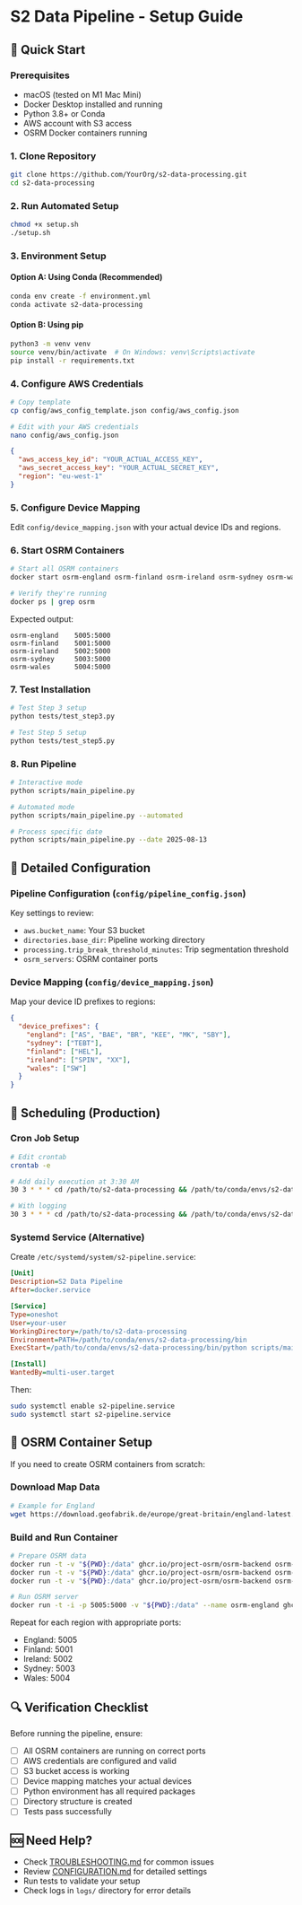 # S2 Data Pipeline - Setup Guide

## 🚀 Quick Start

### Prerequisites
- macOS (tested on M1 Mac Mini)
- Docker Desktop installed and running
- Python 3.8+ or Conda
- AWS account with S3 access
- OSRM Docker containers running

### 1. Clone Repository
```bash
git clone https://github.com/YourOrg/s2-data-processing.git
cd s2-data-processing
```

### 2. Run Automated Setup
```bash
chmod +x setup.sh
./setup.sh
```

### 3. Environment Setup

#### Option A: Using Conda (Recommended)
```bash
conda env create -f environment.yml
conda activate s2-data-processing
```

#### Option B: Using pip
```bash
python3 -m venv venv
source venv/bin/activate  # On Windows: venv\Scripts\activate
pip install -r requirements.txt
```

### 4. Configure AWS Credentials
```bash
# Copy template
cp config/aws_config_template.json config/aws_config.json

# Edit with your AWS credentials
nano config/aws_config.json
```

```json
{
  "aws_access_key_id": "YOUR_ACTUAL_ACCESS_KEY",
  "aws_secret_access_key": "YOUR_ACTUAL_SECRET_KEY",
  "region": "eu-west-1"
}
```

### 5. Configure Device Mapping
Edit `config/device_mapping.json` with your actual device IDs and regions.

### 6. Start OSRM Containers
```bash
# Start all OSRM containers
docker start osrm-england osrm-finland osrm-ireland osrm-sydney osrm-wales

# Verify they're running
docker ps | grep osrm
```

Expected output:
```
osrm-england    5005:5000
osrm-finland    5001:5000  
osrm-ireland    5002:5000
osrm-sydney     5003:5000
osrm-wales      5004:5000
```

### 7. Test Installation
```bash
# Test Step 3 setup
python tests/test_step3.py

# Test Step 5 setup  
python tests/test_step5.py
```

### 8. Run Pipeline
```bash
# Interactive mode
python scripts/main_pipeline.py

# Automated mode
python scripts/main_pipeline.py --automated

# Process specific date
python scripts/main_pipeline.py --date 2025-08-13
```

## 🔧 Detailed Configuration

### Pipeline Configuration (`config/pipeline_config.json`)
Key settings to review:
- `aws.bucket_name`: Your S3 bucket
- `directories.base_dir`: Pipeline working directory
- `processing.trip_break_threshold_minutes`: Trip segmentation threshold
- `osrm_servers`: OSRM container ports

### Device Mapping (`config/device_mapping.json`)
Map your device ID prefixes to regions:
```json
{
  "device_prefixes": {
    "england": ["AS", "BAE", "BR", "KEE", "MK", "SBY"],
    "sydney": ["TEBT"],
    "finland": ["HEL"],
    "ireland": ["SPIN", "XX"],
    "wales": ["SW"]
  }
}
```

## 📅 Scheduling (Production)

### Cron Job Setup
```bash
# Edit crontab
crontab -e

# Add daily execution at 3:30 AM
30 3 * * * cd /path/to/s2-data-processing && /path/to/conda/envs/s2-data-processing/bin/python scripts/main_pipeline.py --automated

# With logging
30 3 * * * cd /path/to/s2-data-processing && /path/to/conda/envs/s2-data-processing/bin/python scripts/main_pipeline.py --automated >> logs/cron.log 2>&1
```

### Systemd Service (Alternative)
Create `/etc/systemd/system/s2-pipeline.service`:
```ini
[Unit]
Description=S2 Data Pipeline
After=docker.service

[Service]
Type=oneshot
User=your-user
WorkingDirectory=/path/to/s2-data-processing
Environment=PATH=/path/to/conda/envs/s2-data-processing/bin
ExecStart=/path/to/conda/envs/s2-data-processing/bin/python scripts/main_pipeline.py --automated

[Install]
WantedBy=multi-user.target
```

Then:
```bash
sudo systemctl enable s2-pipeline.service
sudo systemctl start s2-pipeline.service
```

## 🐳 OSRM Container Setup

If you need to create OSRM containers from scratch:

### Download Map Data
```bash
# Example for England
wget https://download.geofabrik.de/europe/great-britain/england-latest.osm.pbf
```

### Build and Run Container
```bash
# Prepare OSRM data
docker run -t -v "${PWD}:/data" ghcr.io/project-osrm/osrm-backend osrm-extract -p /opt/bike.lua /data/england-latest.osm.pbf
docker run -t -v "${PWD}:/data" ghcr.io/project-osrm/osrm-backend osrm-partition /data/england-latest.osrm
docker run -t -v "${PWD}:/data" ghcr.io/project-osrm/osrm-backend osrm-customize /data/england-latest.osrm

# Run OSRM server
docker run -t -i -p 5005:5000 -v "${PWD}:/data" --name osrm-england ghcr.io/project-osrm/osrm-backend osrm-routed --algorithm mld /data/england-latest.osrm
```

Repeat for each region with appropriate ports:
- England: 5005
- Finland: 5001  
- Ireland: 5002
- Sydney: 5003
- Wales: 5004

## 🔍 Verification Checklist

Before running the pipeline, ensure:

- [ ] All OSRM containers are running on correct ports
- [ ] AWS credentials are configured and valid
- [ ] S3 bucket access is working
- [ ] Device mapping matches your actual devices
- [ ] Python environment has all required packages
- [ ] Directory structure is created
- [ ] Tests pass successfully

## 🆘 Need Help?

- Check [TROUBLESHOOTING.md](TROUBLESHOOTING.md) for common issues
- Review [CONFIGURATION.md](CONFIGURATION.md) for detailed settings
- Run tests to validate your setup
- Check logs in `logs/` directory for error details